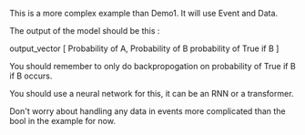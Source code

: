 
This is a more complex example than Demo1.
It will use Event and Data.

The output of the model should be this :

output_vector [
  Probability of A,
  Probability of B
    probability of True if B
]

You should remember to only do backpropogation on 
  probability of True if B
if B occurs.

You should use a neural network for this, 
it can be an RNN or a transformer.

Don't worry about handling any data in events more complicated than the bool in the example for now.

